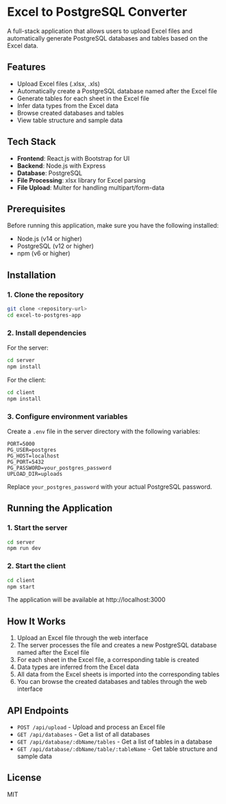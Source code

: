 # Excel to PostgreSQL Converter

A full-stack application that allows users to upload Excel files and automatically generate PostgreSQL databases and tables based on the Excel data.

## Features

- Upload Excel files (.xlsx, .xls)
- Automatically create a PostgreSQL database named after the Excel file
- Generate tables for each sheet in the Excel file
- Infer data types from the Excel data
- Browse created databases and tables
- View table structure and sample data

## Tech Stack

- **Frontend**: React.js with Bootstrap for UI
- **Backend**: Node.js with Express
- **Database**: PostgreSQL
- **File Processing**: xlsx library for Excel parsing
- **File Upload**: Multer for handling multipart/form-data

## Prerequisites

Before running this application, make sure you have the following installed:

- Node.js (v14 or higher)
- PostgreSQL (v12 or higher)
- npm (v6 or higher)

## Installation

### 1. Clone the repository

```bash
git clone <repository-url>
cd excel-to-postgres-app
```

### 2. Install dependencies

For the server:
```bash
cd server
npm install
```

For the client:
```bash
cd client
npm install
```

### 3. Configure environment variables

Create a `.env` file in the server directory with the following variables:

```
PORT=5000
PG_USER=postgres
PG_HOST=localhost
PG_PORT=5432
PG_PASSWORD=your_postgres_password
UPLOAD_DIR=uploads
```

Replace `your_postgres_password` with your actual PostgreSQL password.

## Running the Application

### 1. Start the server

```bash
cd server
npm run dev
```

### 2. Start the client

```bash
cd client
npm start
```

The application will be available at http://localhost:3000

## How It Works

1. Upload an Excel file through the web interface
2. The server processes the file and creates a new PostgreSQL database named after the Excel file
3. For each sheet in the Excel file, a corresponding table is created
4. Data types are inferred from the Excel data
5. All data from the Excel sheets is imported into the corresponding tables
6. You can browse the created databases and tables through the web interface

## API Endpoints

- `POST /api/upload` - Upload and process an Excel file
- `GET /api/databases` - Get a list of all databases
- `GET /api/database/:dbName/tables` - Get a list of tables in a database
- `GET /api/database/:dbName/table/:tableName` - Get table structure and sample data

## License

MIT
